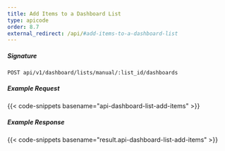 ```yaml
---
title: Add Items to a Dashboard List
type: apicode
order: 8.7
external_redirect: /api/#add-items-to-a-dashboard-list
---
```


##### Signature

`POST api/v1/dashboard/lists/manual/:list_id/dashboards`

##### Example Request

{{< code-snippets basename="api-dashboard-list-add-items" >}}

##### Example Response

{{< code-snippets basename="result.api-dashboard-list-add-items" >}}
